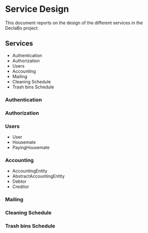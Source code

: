 # Service Design
This document reports on the design of the different services in the DeclaBo project. 

## Services
 - Authentication
 - Authorization
 - Users
 - Accounting
 - Mailing
 - Cleaning Schedule
 - Trash bins Schedule

### Authentication

### Authorization

### Users
 - User
 - Housemate
 - PayingHousemate

### Accounting
 - AccountingEntity
 - AbstractAccountingEntity
 - Debtor
 - Creditor

### Mailing

### Cleaning Schedule

### Trash bins Schedule